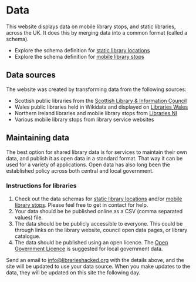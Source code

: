 # Data

This website displays data on mobile library stops, and static libraries, across the UK. It does this by merging data into a common format (called a schema).

- Explore the schema definition for [static library locations](https://schema.librarydata.uk/libraries)
- Explore the schema definition for [mobile library stops](https://schema.librarydata.uk/mobile-library-stops)

## Data sources

The website was created by transforming data from the following sources:

- Scottish public libraries from the [Scottish Library & Information Council](https://scottishlibraries.org/find-a-library/)
- Wales public libraries held in Wikidata and displayed on [Libraries Wales](https://libraries.wales/)
- Northern Ireland libraries and mobile library stops from [Libraries NI](https://www.librariesni.org.uk/Libraries/)
- Various mobile library stops from library service websites

## Maintaining data

The best option for shared library data is for services to maintain their own data, and publish it as open data in a standard format. That way it can be used for a variety of applications. Open data has also long been the established policy across both central and local government.

### Instructions for libraries

1. Check out the data schemas for [static library locations](https://schema.librarydata.uk/libraries) and/or [mobile library stops](https://schema.librarydata.uk/mobile-library-stops). Please feel free to get in contact for help.
2. Your data should be be published online as a CSV (comma separated values) file.
3. The data should be be publicly accessible to everyone. This could be through links on the library website, council open data pages, or library catalogue.
4. The data should be published using an open licence. The [Open Government Licence](http://www.nationalarchives.gov.uk/doc/open-government-licence/version/3/) is suggested for local government data.

Send an email to [info@librarieshacked.org](mailto:info@librarieshacked.org) with the details above, and the site will be updated to use your data source. When you make updates to the data, they will be updated on this site the following day.
